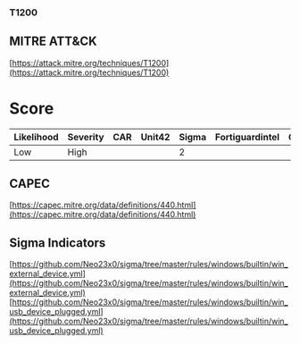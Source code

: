 
### T1200
## MITRE ATT&CK
[https://attack.mitre.org/techniques/T1200](https://attack.mitre.org/techniques/T1200)

# Score

| Likelihood | Severity | CAR | Unit42 | Sigma | Fortiguardintel | Groups | Malwares | Tools |
| ---------- | -------- | --- | ------ | ----- | --------------- | ---  | --- | --- |
| Low | High |   |   | 2 |   |   |   |   |



## CAPEC

[https://capec.mitre.org/data/definitions/440.html](https://capec.mitre.org/data/definitions/440.html)
[]()


## Sigma Indicators

[https://github.com/Neo23x0/sigma/tree/master/rules/windows/builtin/win_external_device.yml](https://github.com/Neo23x0/sigma/tree/master/rules/windows/builtin/win_external_device.yml)
[https://github.com/Neo23x0/sigma/tree/master/rules/windows/builtin/win_usb_device_plugged.yml](https://github.com/Neo23x0/sigma/tree/master/rules/windows/builtin/win_usb_device_plugged.yml)
[]()
